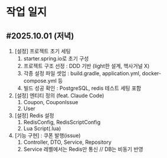 # 작업 일지

## #2025.10.01 (저녁)

1. [설정] 프로젝트 초기 세팅 
   1. starter.spring.io로 초기 구성
   2. 프로젝트 구조 선정 : DDD 기반 (light한 설계, 헥사거널 X)
   3. 각종 설정 파일 셋업 : build.gradle, application.yml, docker-compose.yml 등 
   4. 빌드 성공 확인 : PostgreSQL, redis 테스트 세팅 포함
2. [설정] 엔티티 정의 (feat. Claude Code)
   1. Coupon, CouponIssue
   2. User
3. [설정] Redis 설정
   1. RedisConfig, RedisScriptConfig
   2. Lua Script(.lua)
4. [기능 구현] : 쿠폰 발행(issue)
   1. Controller, DTO, Service, Repository
   2. Service 레벨에서는 Redis만 통신 // DB는 비동기 반영
